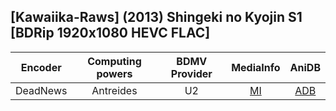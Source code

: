 ## \[Kawaiika-Raws\] (2013) Shingeki no Kyojin S1 \[BDRip 1920x1080 HEVC FLAC\]

| Encoder  | Computing powers | BDMV Provider | MediaInfo | AniDB |
| :------: | :--------------: | :-----------: | :-------: | :---: |
| DeadNews |    Antreides     |      U2       |   [MI]    | [ADB] |

[adb]: https://anidb.net/anime/9541
[mi]: https://bin.disroot.org/?ebc585467e90258e#6pBywn14ESbxbNBPQ7NVLcbynoHVP6guPQiawitZe7Rc
